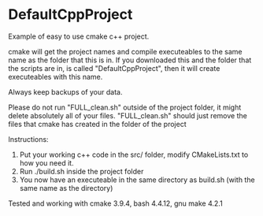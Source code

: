 # DefaultCppProject

Example of easy to use cmake c++ project.

cmake will get the project names and compile executeables to the same name as the folder that this is in. If you downloaded this and the folder that the 
scripts are in, is called "DefaultCppProject", then it will create executeables with this name.

Always keep backups of your data.

Please do not run "FULL_clean.sh" outside of the project folder, it might delete absolutely all of your files.
 "FULL_clean.sh" should just remove the files that cmake has created in the folder of the project

Instructions: 
1. Put your working c++ code in the src/ folder, modify CMakeLists.txt to how you need it.
2. Run ./build.sh inside the project folder
3. You now have an executeable in the same directory as build.sh (with the same name as the directory)

Tested and working with cmake 3.9.4, bash 4.4.12, gnu make 4.2.1
